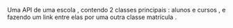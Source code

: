 Uma API de uma escola , contendo 2 classes principais : alunos e cursos , e fazendo um link entre elas por uma outra classe matrícula .
